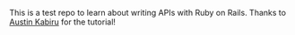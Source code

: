 This is a test repo to learn about writing APIs with Ruby on Rails. Thanks to [Austin Kabiru](https://www.digitalocean.com/community/tutorials/build-a-restful-json-api-with-rails-5-part-one) for the tutorial!
